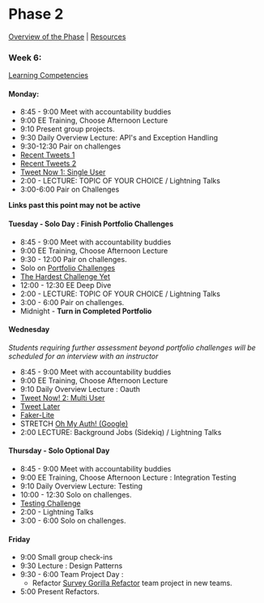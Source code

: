 # Phase 2

[Overview of the Phase](overview.md) | [Resources](resources.md)

### Week 6:

[Learning Competencies](learning-competencies/week-6-lc.md)

#### Monday:

* 8:45 - 9:00 Meet with accountability buddies
* 9:00  EE Training, Choose Afternoon Lecture
* 9:10 Present group projects.
* 9:30 Daily Overview Lecture: API's and Exception Handling
* 9:30-12:30 Pair on challenges
 * [Recent Tweets 1](../../../recent-tweets-1-challenge)
 * [Recent Tweets 2](../../../recent-tweets-2-challenge)
 * [Tweet Now 1: Single User](../../../tweet-now-1-single-user-challenge)
* 2:00 - LECTURE: TOPIC OF YOUR CHOICE / Lightning Talks
* 3:00-6:00 Pair on Challenges

**Links past this point may not be active**

#### Tuesday  - Solo Day : Finish Portfolio Challenges

* 8:45 - 9:00 Meet with accountability buddies
* 9:00  EE Training, Choose Afternoon Lecture
* 9:30 - 12:00 Pair on challenges.
 * Solo on [Portfolio Challenges](portfolio_challenges.md)
 * [The Hardest Challenge Yet](../../../the-hardest-challenge-yet-challenge)
* 12:00 - 12:30 EE Deep Dive
* 2:00 - LECTURE: TOPIC OF YOUR CHOICE / Lightning Talks
* 3:00 - 6:00 Pair on challenges.
* Midnight - **Turn in Completed Portfolio**

#### Wednesday

*Students requiring further assessment beyond portfolio challenges will be
scheduled for an interview with an instructor*

* 8:45 - 9:00 Meet with accountability buddies
* 9:00  EE Training, Choose Afternoon Lecture
* 9:10 Daily Overview Lecture : Oauth
 * [Tweet Now! 2: Multi User](../../../tweet-now-2-multi-user-challenge)
 * [Tweet Later](../../../tweet-later-challenge)
 * [Faker-Lite](../../../faker-lite-challenge)
 * STRETCH [Oh My Auth! (Google)](../../../oh-my-auth-google-challenge)
* 2:00 LECTURE: Background Jobs (Sidekiq) / Lightning Talks

#### Thursday  - Solo Optional Day

* 8:45 - 9:00 Meet with accountability buddies
* 9:00  EE Training, Choose Afternoon Lecture : Integration Testing
* 9:10 Daily Overview Lecture: Testing
* 10:00 - 12:30 Solo on challenges.
 * [Testing Challenge](../../../testing-challenge)
* 2:00 - Lightning Talks
* 3:00 - 6:00 Solo on challenges.

#### Friday

* 9:00 Small group check-ins
* 9:30 Lecture : Design Patterns
* 9:30 - 6:00 Team Project Day :
  * Refactor [Survey Gorilla Refactor]() team project in new teams.
* 5:00 Present Refactors.

